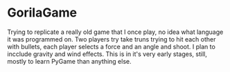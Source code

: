 # GorilaGame
Trying to replicate a really old game that I once play, no idea what language it was programmed on.
Two players try take truns trying to hit each other with bullets, each player selects a force and an angle and shoot.
I plan to incclude gravity and wind effects.
This is in it's very early stages, still, mostly to learn PyGame than anything else.
